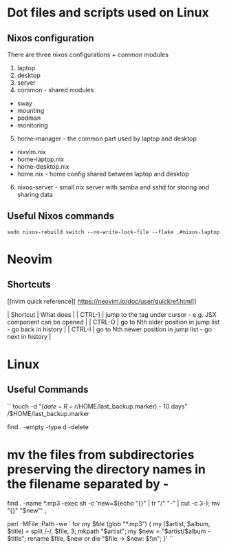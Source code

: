 # Dot files and scripts used on Linux

## Nixos configuration
There are three nixos configurations + common modules
1. laptop
2. desktop
3. server
4. common - shared modules
- sway
- mounting
- podman
- monitoring
5. home-manager - the common part used by laptop and desktop
- nixvim.nix
- home-laptop.nix
- home-desktop.nix
- home.nix - home config shared between laptop and desktop
6. nixos-server - small nix server with samba and sshd for storing and sharing data

## Useful Nixos commands
``
  sudo nixos-rebuild switch --no-write-lock-file --flake .#nixos-laptop
``

# Neovim
## Shortcuts
[[nvim quick reference][ https://neovim.io/doc/user/quickref.html]]

| Shortcut | What does                                                       |
| CTRL-]   | jump to the tag under cursor - e.g. JSX component can be opened |
| CTRL-O   | go to Nth older position in jump list - go back in history      |
| CTRL-I   | go to Nth newer position in jump list - go next in history      |

# Linux
## Useful Commands
``
touch -d "$(date -R -r /$HOME/last_backup.marker) - 10 days" /$HOME/last_backup.marker

find . -empty -type d -delete
# mv the files from subdirectories preserving the directory names in the filename separated by -
find . -name \*.mp3 -exec sh -c 'new=$(echo "{}" | tr "/" "-" | cut -c 3-); mv "{}" "$new"' \;

perl -MFile::Path -we '
    for my $file (glob "*.mp3") {
        my ($artist, $album, $title) = split /-/, $file, 3;
        mkpath "$artist";
        my $new = "$artist/$album - $title";
        rename $file, $new or die "$file -> $new: $!\n";
    }'
``
